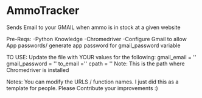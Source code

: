 # AmmoTracker
Sends Email to your GMAIL when ammo is in stock at a given website


Pre-Reqs:
-Python Knowledge
-Chromedriver
-Configure Gmail to allow App passwords/ generate app password for gmail_password variable

TO USE:
Update the file with YOUR values for the following:
gmail_email = ''
gmail_password = ''
to_email =''
cpath = ''      Note: This is the path where Chromedriver is installed


Notes: You can modify the URLS / function names. I just did this as a template for people. 
Please Contribute your improvements :)
